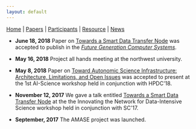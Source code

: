 ```yaml
---
layout: default
---
```

[Home](index.html) | [Papers](papers.html) | [Participants](participants.html) | [Resource](resource.html) | [News](news.html)

* __June 18, 2018__ Paper on [Towards a Smart Data Transfer Node](https://doi.org/10.1016/j.future.2018.06.033) was accepted to publish in the [_Future Generation Computer Systems_](https://www.journals.elsevier.com/future-generation-computer-systems/).

* __May 16, 2018__ Project all hands meeting at the northwest university. 

* __May 8, 2018__ Paper on [Toward Autonomic Science Infrastructure: Architecture, Limitations, and Open Issues](https://doi.org/10.1145/3217197.3217205) was accepted to present at the 1st AI-Science workshop held in conjunction with HPDC'18.

* __November 12, 2017__ We gave a talk entitled [Towards a Smart Data Transfer Node](https://scinet.supercomputing.org/workshop/sites/default/files/liu-smart_dtn.pdf)  at the the Innovating the Network for Data-Intensive Science workshop held in conjunction with SC'17.

* __September, 2017__ The AMASE project was launched.